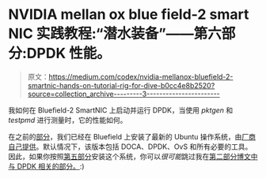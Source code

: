 # NVIDIA mellan ox blue field-2 smart NIC 实践教程:“潜水装备”——第六部分:DPDK 性能。

> 原文：<https://medium.com/codex/nvidia-mellanox-bluefield-2-smartnic-hands-on-tutorial-rig-for-dive-b0cc4e8b2520?source=collection_archive---------3----------------------->

我如何在 Bluefield-2 SmartNIC 上启动并运行 DPDK，当使用 *pktgen* 和 *testpmd* 进行测量时，它的性能如何。

在之前的[部分](/codex/nvidia-mellanox-bluefield-2-smartnic-hands-on-tutorial-rig-for-dive-65a6b7278b23)，我们已经在 Bluefield 上安装了最新的 Ubuntu 操作系统，由[厂商自己提供](https://www.mellanox.com/eula/blue-os?mtag=bluefield_sw_drivers&mrequest=downloads&mtype=BlueField&mver=BFBs&mname=Ubuntu20.04&mfile=DOCA_v1.0_BlueField_OS_Ubuntu_20.04-5.3-1.0.0.0-3.6.0.11699-1-aarch64.bfb)。默认情况下，该版本包括 DOCA、DPDK、OvS 和所有必要的工具。因此，如果你按照[第五部分](/codex/nvidia-mellanox-bluefield-2-smartnic-hands-on-tutorial-rig-for-dive-65a6b7278b23)安装这个系统，你可以*很可能*跳过我在[第二部分博文中与 DPDK 相关的部分。](/codex/nvidia-mellanox-bluefield-2-smartnic-dpdk-rig-for-dive-part-ii-change-mode-of-operation-a994f0f0e543):)